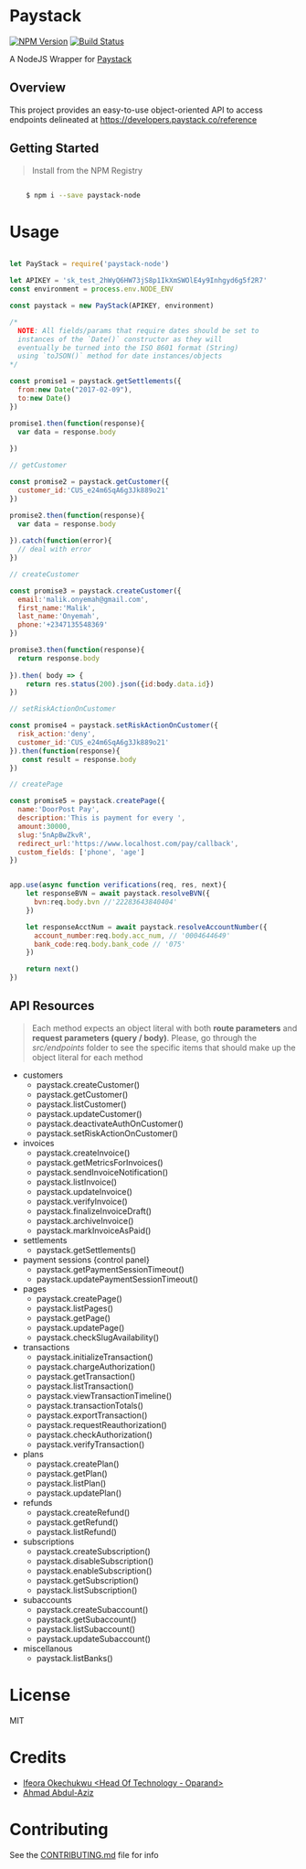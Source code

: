 # Paystack

[![NPM Version][npm-image]][npm-url]
[![Build Status][travis-image]][travis-url]

A NodeJS Wrapper for [Paystack](https://www.paystack.com)

## Overview
This project provides an easy-to-use object-oriented API to access endpoints delineated at https://developers.paystack.co/reference

## Getting Started

>Install from the NPM Registry

```bash

    $ npm i --save paystack-node

```

# Usage

```js

let PayStack = require('paystack-node')

let APIKEY = 'sk_test_2hWyQ6HW73jS8p1IkXmSWOlE4y9Inhgyd6g5f2R7'
const environment = process.env.NODE_ENV

const paystack = new PayStack(APIKEY, environment)

/* 
  NOTE: All fields/params that require dates should be set to
  instances of the `Date()` constructor as they will
  eventually be turned into the ISO 8601 format (String)
  using `toJSON()` method for date instances/objects
*/

const promise1 = paystack.getSettlements({
  from:new Date("2017-02-09"), 
  to:new Date()
})

promise1.then(function(response){
  var data = response.body
  
})

// getCustomer

const promise2 = paystack.getCustomer({
  customer_id:'CUS_e24m6SqA6g3Jk889o21'
})

promise2.then(function(response){
  var data = response.body
  
}).catch(function(error){
  // deal with error
})

// createCustomer

const promise3 = paystack.createCustomer({
  email:'malik.onyemah@gmail.com',
  first_name:'Malik',
  last_name:'Onyemah',
  phone:'+2347135548369'
})

promise3.then(function(response){
  return response.body
  
}).then( body => {
    return res.status(200).json({id:body.data.id})
})

// setRiskActionOnCustomer

const promise4 = paystack.setRiskActionOnCustomer({
  risk_action:'deny',
  customer_id:'CUS_e24m6SqA6g3Jk889o21'
}).then(function(response){
   const result = response.body
})

// createPage

const promise5 = paystack.createPage({
  name:'DoorPost Pay',
  description:'This is payment for every ',
  amount:30000,
  slug:'5nApBwZkvR',
  redirect_url:'https://www.localhost.com/pay/callback',
  custom_fields: ['phone', 'age']
})


app.use(async function verifications(req, res, next){
    let responseBVN = await paystack.resolveBVN({
      bvn:req.body.bvn //'22283643840404'
    })

    let responseAcctNum = await paystack.resolveAccountNumber({
      account_number:req.body.acc_num, // '0004644649'
      bank_code:req.body.bank_code // '075'
    })

    return next()
})

```

## API Resources

>Each method expects an object literal with both **route parameters** and **request parameters (query / body)**. Please, go through the _src/endpoints_ folder to see the specific items that should make up the object literal for each method

- customers
  - paystack.createCustomer()
  - paystack.getCustomer()
  - paystack.listCustomer()
  - paystack.updateCustomer()
  - paystack.deactivateAuthOnCustomer()
  - paystack.setRiskActionOnCustomer()
- invoices
  - paystack.createInvoice()
  - paystack.getMetricsForInvoices()
  - paystack.sendInvoiceNotification()
  - paystack.listInvoice()
  - paystack.updateInvoice()
  - paystack.verifyInvoice()
  - paystack.finalizeInvoiceDraft()
  - paystack.archiveInvoice()
  - paystack.markInvoiceAsPaid()
- settlements
  - paystack.getSettlements()
- payment sessions {control panel}
  - paystack.getPaymentSessionTimeout()
  - paystack.updatePaymentSessionTimeout()
- pages
  - paystack.createPage()
  - paystack.listPages()
  - paystack.getPage()
  - paystack.updatePage()
  - paystack.checkSlugAvailability()
- transactions
  - paystack.initializeTransaction()
  - paystack.chargeAuthorization()
  - paystack.getTransaction()
  - paystack.listTransaction()
  - paystack.viewTransactionTimeline()
  - paystack.transactionTotals()
  - paystack.exportTransaction()
  - paystack.requestReauthorization()
  - paystack.checkAuthorization()
  - paystack.verifyTransaction()
- plans
  - paystack.createPlan()
  - paystack.getPlan()
  - paystack.listPlan()
  - paystack.updatePlan()
- refunds
  - paystack.createRefund()
  - paystack.getRefund()
  - paystack.listRefund()
- subscriptions
  - paystack.createSubscription()
  - paystack.disableSubscription()
  - paystack.enableSubscription()
  - paystack.getSubscription()
  - paystack.listSubscription()
- subaccounts
  - paystack.createSubaccount()
  - paystack.getSubaccount()
  - paystack.listSubaccount()
  - paystack.updateSubaccount()
- miscellanous
  - paystack.listBanks()

# License

MIT

# Credits

- [Ifeora Okechukwu <Head Of Technology - Oparand>](https://twitter.com/isocroft)
- [Ahmad Abdul-Aziz <Software Engineer>](https://twitter.com/dev_amaz)

# Contributing

See the [CONTRIBUTING.md](https://github.com/stitchng/paystack/blob/master/CONTRIBUTING.md) file for info

[npm-image]: https://img.shields.io/npm/v/paystack-node.svg?style=flat-square
[npm-url]: https://npmjs.org/package/paystack-node

[travis-image]: https://img.shields.io/travis/stitchng/paystack/master.svg?style=flat-square
[travis-url]: https://travis-ci.org/stitchng/paystack
